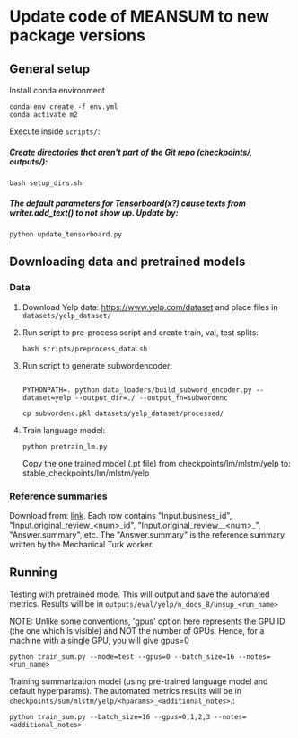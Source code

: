 # Update code of MEANSUM to new package versions


## General setup 

Install conda environment
```
conda env create -f env.yml
conda activate m2
```


Execute inside ```scripts/```:

##### Create directories that aren't part of the Git repo (checkpoints/, outputs/):

```
bash setup_dirs.sh
```



##### The default parameters for Tensorboard(x?) cause texts from writer.add_text() to not show up. Update by:

```
python update_tensorboard.py
```



## Downloading data and pretrained models

### Data

1. Download Yelp data: https://www.yelp.com/dataset and place files in ```datasets/yelp_dataset/```
2. Run script to pre-process script and create train, val, test splits:
    ```
    bash scripts/preprocess_data.sh
    ```
3. Run script to generate subwordencoder:
   ```
   
   PYTHONPATH=. python data_loaders/build_subword_encoder.py --dataset=yelp --output_dir=./ --output_fn=subwordenc
   ```

   ```
   cp subwordenc.pkl datasets/yelp_dataset/processed/
   ```
   
4. Train language model:
   ```
   python pretrain_lm.py
   ```
   Copy the one trained model (.pt file) from checkpoints/lm/mlstm/yelp  to: stable_checkpoints/lm/mlstm/yelp


### Reference summaries

Download from: [link](https://s3.us-east-2.amazonaws.com/unsup-sum/summaries_0-200_cleaned.csv).
Each row contains "Input.business_id", "Input.original_review_\<num\>\_id", 
"Input.original_review__\<num\>\_", "Answer.summary", etc. The "Answer.summary" is the
reference summary written by the Mechanical Turk worker.


## Running

Testing with pretrained mode. This will output and save the automated metrics. 
Results will be in ```outputs/eval/yelp/n_docs_8/unsup_<run_name>```

NOTE: Unlike some conventions, 'gpus' option here represents the GPU ID (the one which is visible) and NOT the number of GPUs. Hence, for a machine with a single GPU, you will give gpus=0
```
python train_sum.py --mode=test --gpus=0 --batch_size=16 --notes=<run_name>
```

Training summarization model (using pre-trained language model and default hyperparams).
The automated metrics results will be in ```checkpoints/sum/mlstm/yelp/<hparams>_<additional_notes>```.:
```
python train_sum.py --batch_size=16 --gpus=0,1,2,3 --notes=<additional_notes> 
```
